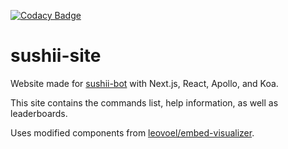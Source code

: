 [![Codacy Badge](https://api.codacy.com/project/badge/Grade/5cc0ca9aefa8469a8059837bd58791c6)](https://www.codacy.com/app/drklee3/sushii-site?utm_source=github.com&amp;utm_medium=referral&amp;utm_content=drklee3/sushii-site&amp;utm_campaign=Badge_Grade)

# sushii-site

Website made for [sushii-bot](https://github.com/drklee3/sushii-bot) with Next.js, React, Apollo, and Koa.

This site contains the commands list, help information, as well as leaderboards.

Uses modified components from [leovoel/embed-visualizer](https://github.com/leovoel/embed-visualizer).
